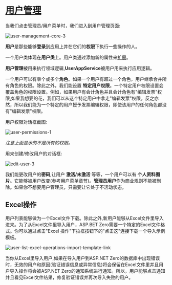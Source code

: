 # [用户管理](https://docs.aspnetzero.com/en/aspnet-core-angular/latest/Features-Angular-User-Management)

当我们点击管理员/用户菜单时，我们进入到用户管理页面:

![user-management-core-3](/images/aspnetzero/user-management-core-3.png)

**用户**是那些能够**登录**到应用上并在它们的**权限**下执行一些操作的人。

一个用户类体现在**用户类**上。用户类通过添加新的属性来[扩展](https://docs.aspnetzero.com/en/aspnet-core-angular/latest/Extending-Existing-Entities)。

**用户管理**被用来执行领域逻辑,**UserAppService**被用户用来执行应用逻辑。

一个用户可以有零个或多个**角色**。如果一个用户有超过一个角色，用户继承合并所有角色的权限。除此之外，我们能设置 **特定用户权限**。一个特定用户权限设置会覆盖角色的权限设置。例如，如果用户有会计角色并且会计角色有"编辑发票"权限,如果我想要的花，我们可以从这个特定用户中拿走"编辑发票"权限。反之亦然，所以我们能为一个特定的用户授予发票编辑权限，即使该用户的任何角色都没有"编辑发票"权限。

用户权限对话框截图:

![user-permissions-1](/images/aspnetzero/user-permissions-1.png)

*注意上面显示的不是所有的权限。*

用来创建/修改用户的对话框:

![edit-user-3](/images/aspnetzero/edit-user-3.png)

我们能更改用户的**密码**,让用户 **激活/未激活** 等等，一个用户可以有 **个人资料图片**。它能够被用户改变(参考用户菜单章节)。**管理员用户**作为商业规则不能被删除。如果你不想要用户管理员，只需要让它处于不活动状态。

## Excel操作

用户列表能够做为一个Excel文件下载。除此之外,新用户能够从Excel文件里导入进来。为了从Excel文件里导入用户，ASP.BET Zero需要一个特定的Excel文件格式。你可以通过点击"Excel 操作"下拉框按钮下的"点击这"连接下载一个导入示例模板。

![user-list-excel-operations-import-template-link](/images/aspnetzero/user-list-excel-operations-import-template-link.png)

当你从Excel里导入用户,如果在导入用户到ASP.NET Zero的数据库中出现错误时，无效的用户和原因(验证错误信息或异常信息)将会保留在Excel文件里并且用户导入操作将会被ASP.NET Zero的通知系统进行通知。所以，用户能够点击通知并且看见Excel文件结果，修复验证错误并再次导入失败的用户。
